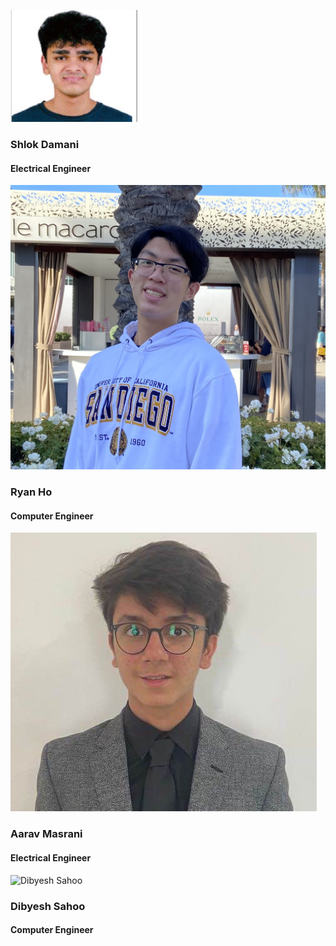 ![Shlok Damani](./Images/shlok.png)
### **Shlok Damani**
#### Electrical Engineer

![Ryan Ho](./Images/ryan.jpg)
### **Ryan Ho**
#### Computer Engineer

![Aarav Masrani](./Images/aarav.jpg)
### **Aarav Masrani**
#### Electrical Engineer

<img src="dibby.jpg" alt="Dibyesh Sahoo" width="500" height="600">

### **Dibyesh Sahoo**
#### Computer Engineer

